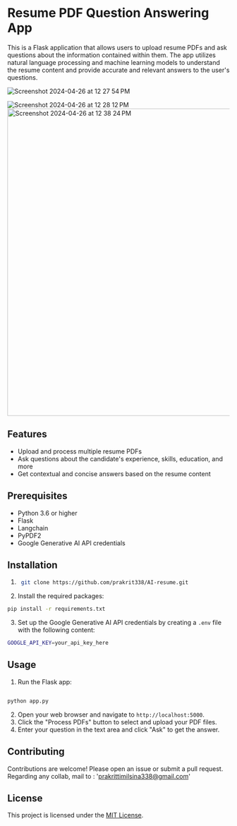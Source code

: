 # Resume PDF Question Answering App

This is a Flask application that allows users to upload resume PDFs and ask questions about the information contained within them. The app utilizes natural language processing and machine learning models to understand the resume content and provide accurate and relevant answers to the user's questions.


![Screenshot 2024-04-26 at 12 27 54 PM](https://github.com/prakrit338/AI-resume/assets/72137633/890da091-b415-4f96-8a8b-06d220099d04)

![Screenshot 2024-04-26 at 12 28 12 PM](https://github.com/prakrit338/AI-resume/assets/72137633/9c61a4a1-c40d-4347-8a26-76595703407f)
<img width="697" alt="Screenshot 2024-04-26 at 12 38 24 PM" src="https://github.com/prakrit338/AI-resume/assets/72137633/613e2c62-8547-4c89-93ea-c3a4a6807376">


## Features

- Upload and process multiple resume PDFs
- Ask questions about the candidate's experience, skills, education, and more
- Get contextual and concise answers based on the resume content

## Prerequisites

- Python 3.6 or higher
- Flask
- Langchain
- PyPDF2
- Google Generative AI API credentials

## Installation

1. ```bash
    git clone https://github.com/prakrit338/AI-resume.git
    ```
2. Install the required packages:
```bash
pip install -r requirements.txt
```

3. Set up the Google Generative AI API credentials by creating a `.env` file with the following content:

```bash
GOOGLE_API_KEY=your_api_key_here
```
## Usage

1. Run the Flask app:
```bash

python app.py
```

2. Open your web browser and navigate to `http://localhost:5000`.
3. Click the "Process PDFs" button to select and upload your PDF files.
4. Enter your question in the text area and click "Ask" to get the answer.

## Contributing

Contributions are welcome! Please open an issue or submit a pull request.
Regarding any collab, mail to : 'prakrittimilsina338@gmail.com'


## License

This project is licensed under the [MIT License](LICENSE).



